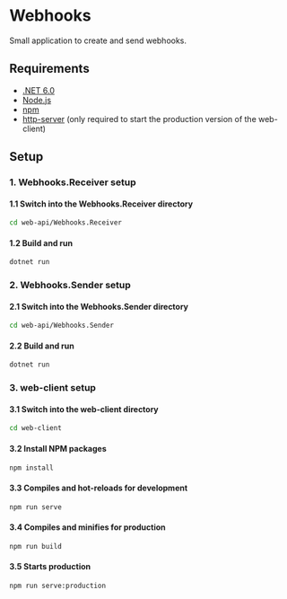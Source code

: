# Webhooks

Small application to create and send webhooks.

## Requirements

- [.NET 6.0][1]
- [Node.js][2]
- [npm][3]
- [http-server][4] (only required to start the production version of the web-client)

## Setup

### 1. Webhooks.Receiver setup

#### 1.1 Switch into the Webhooks.Receiver directory

```sh
cd web-api/Webhooks.Receiver
```

#### 1.2 Build and run

```sh
dotnet run
```

### 2. Webhooks.Sender setup

#### 2.1 Switch into the Webhooks.Sender directory

```sh
cd web-api/Webhooks.Sender
```

#### 2.2 Build and run

```sh
dotnet run
```

### 3. web-client setup

#### 3.1 Switch into the web-client directory

```sh
cd web-client
```

#### 3.2 Install NPM packages

```sh
npm install
```

#### 3.3 Compiles and hot-reloads for development

```sh
npm run serve
```

#### 3.4 Compiles and minifies for production

```sh
npm run build
```

#### 3.5 Starts production

```sh
npm run serve:production
```

<!-- MARKDOWN LINKS -->

[1]: https://dotnet.microsoft.com/en-us/download/dotnet/6.0
[2]: https://nodejs.org/en/download/current/
[3]: https://nodejs.org/en/download/current/
[4]: https://www.npmjs.com/package/http-server
